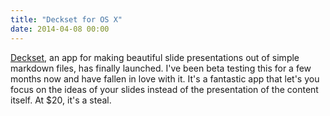 ```yaml
---
title: "Deckset for OS X"
date: 2014-04-08 00:00
---
```


<import><p><a href="http://www.decksetapp.com">Deckset</a>, an app for making beautiful slide presentations out of simple markdown files, has finally launched. I've been beta testing this for a few months now and have fallen in love with it. It's a fantastic app that let's you focus on the ideas of your slides instead of the presentation of the content itself. At $20, it's a steal. </p></import>

<!-- more -->

